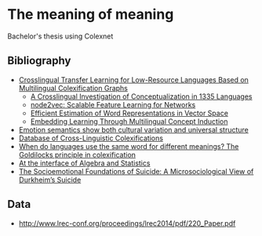 # The meaning of meaning
Bachelor's thesis using Colexnet
## Bibliography
- [Crosslingual Transfer Learning for Low-Resource Languages Based on Multilingual Colexification Graphs](https://arxiv.org/abs/2305.12818)
  - [A Crosslingual Investigation of Conceptualization in 1335 Languages](https://aclanthology.org/2023.acl-long.726/)
  - [node2vec: Scalable Feature Learning for Networks](https://arxiv.org/abs/1607.00653)
  - [Efficient Estimation of Word Representations in Vector Space](https://arxiv.org/abs/1301.3781)
  - [Embedding Learning Through Multilingual Concept Induction](https://aclanthology.org/P18-1141/)
- [Emotion semantics show both cultural variation and
universal structure](https://openresearch-repository.anu.edu.au/items/3bf3f8f5-4f56-4bc2-9537-022817f61f19)
- [Database of Cross-Linguistic Colexifications](https://clics.clld.org/)
- [When do languages use the same word for different meanings? The Goldilocks principle in colexification](https://repositori.upf.edu/handle/10230/56229)
- [At the interface of Algebra and Statistics](https://www.math3ma.com/blog/at-the-interface-of-algebra-and-statistics)
- [The Socioemotional Foundations of Suicide: A Microsociological View of Durkheim’s Suicide](https://journals.sagepub.com/doi/10.1177/0735275114558633)
## Data
- http://www.lrec-conf.org/proceedings/lrec2014/pdf/220_Paper.pdf
